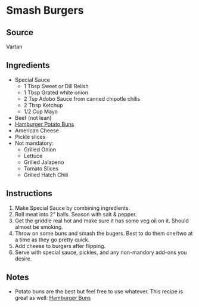 # Smash Burgers

## Source
Vartan

## Ingredients
- Special Sauce
    - 1 Tbsp Sweet or Dill Relish
    - 1 Tbsp Grated white onion
    - 2 Tsp Adobo Sauce from canned chipotle chilis
    - 2 Tbsp Ketchup
    - 1/2 Cup Mayo
- Beef (not lean)
- [Hamburger Potato Buns](baking/hamburger-potato-buns.md)
- American Cheese
- Pickle slices
- Not mandatory:
    - Grilled Onion
    - Lettuce
    - Grilled Jalapeno
    - Tomato Slices
    - Grilled Hatch Chili

## Instructions
1. Make Special Sauce by combining ingredients.
2. Roll meat into 2" balls. Season with salt & pepper.
3. Get the griddle real hot and make sure it has some veg oil on it. Should almost be smoking.
4. Throw on some buns and smash the bugers. Best to do them one/two at a time as they go pretty quick.
5. Add cheese to burgers after flipping.
6. Serve with special sauce, pickles, and any non-mandory add-ons you desire.

## Notes
- Potato buns are the best but feel free to use whatever. This recipe is great as well: [Hamburger Buns](baking/hamburger-buns.md)

